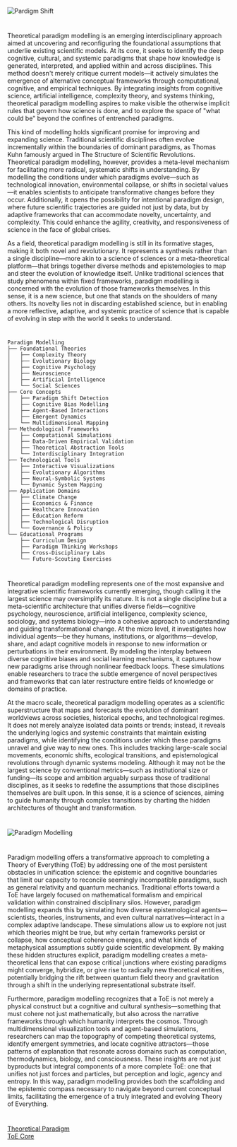 ![Pardigm Shift](https://github.com/user-attachments/assets/a7ecf324-22b1-4b2e-b016-12fbc1cd0835)

#

Theoretical paradigm modelling is an emerging interdisciplinary approach aimed at uncovering and reconfiguring the foundational assumptions that underlie existing scientific models. At its core, it seeks to identify the deep cognitive, cultural, and systemic paradigms that shape how knowledge is generated, interpreted, and applied within and across disciplines. This method doesn't merely critique current models—it actively simulates the emergence of alternative conceptual frameworks through computational, cognitive, and empirical techniques. By integrating insights from cognitive science, artificial intelligence, complexity theory, and systems thinking, theoretical paradigm modelling aspires to make visible the otherwise implicit rules that govern how science is done, and to explore the space of "what could be" beyond the confines of entrenched paradigms.

This kind of modelling holds significant promise for improving and expanding science. Traditional scientific disciplines often evolve incrementally within the boundaries of dominant paradigms, as Thomas Kuhn famously argued in The Structure of Scientific Revolutions. Theoretical paradigm modelling, however, provides a meta-level mechanism for facilitating more radical, systematic shifts in understanding. By modelling the conditions under which paradigms evolve—such as technological innovation, environmental collapse, or shifts in societal values—it enables scientists to anticipate transformative changes before they occur. Additionally, it opens the possibility for intentional paradigm design, where future scientific trajectories are guided not just by data, but by adaptive frameworks that can accommodate novelty, uncertainty, and complexity. This could enhance the agility, creativity, and responsiveness of science in the face of global crises.

As a field, theoretical paradigm modelling is still in its formative stages, making it both novel and revolutionary. It represents a synthesis rather than a single discipline—more akin to a science of sciences or a meta-theoretical platform—that brings together diverse methods and epistemologies to map and steer the evolution of knowledge itself. Unlike traditional sciences that study phenomena within fixed frameworks, paradigm modelling is concerned with the evolution of those frameworks themselves. In this sense, it is a new science, but one that stands on the shoulders of many others. Its novelty lies not in discarding established science, but in enabling a more reflective, adaptive, and systemic practice of science that is capable of evolving in step with the world it seeks to understand. 

#
```
Paradigm Modelling
├── Foundational Theories
│   ├── Complexity Theory
│   ├── Evolutionary Biology
│   ├── Cognitive Psychology
│   ├── Neuroscience
│   ├── Artificial Intelligence
│   └── Social Sciences
├── Core Concepts
│   ├── Paradigm Shift Detection
│   ├── Cognitive Bias Modelling
│   ├── Agent-Based Interactions
│   ├── Emergent Dynamics
│   └── Multidimensional Mapping
├── Methodological Frameworks
│   ├── Computational Simulations
│   ├── Data-Driven Empirical Validation
│   ├── Theoretical Abstraction Tools
│   └── Interdisciplinary Integration
├── Technological Tools
│   ├── Interactive Visualizations
│   ├── Evolutionary Algorithms
│   ├── Neural-Symbolic Systems
│   └── Dynamic System Mapping
├── Application Domains
│   ├── Climate Change
│   ├── Economics & Finance
│   ├── Healthcare Innovation
│   ├── Education Reform
│   ├── Technological Disruption
│   └── Governance & Policy
└── Educational Programs
    ├── Curriculum Design
    ├── Paradigm Thinking Workshops
    ├── Cross-Disciplinary Labs
    └── Future-Scouting Exercises
```
#

Theoretical paradigm modelling represents one of the most expansive and integrative scientific frameworks currently emerging, though calling it the largest science may oversimplify its nature. It is not a single discipline but a meta-scientific architecture that unifies diverse fields—cognitive psychology, neuroscience, artificial intelligence, complexity science, sociology, and systems biology—into a cohesive approach to understanding and guiding transformational change. At the micro level, it investigates how individual agents—be they humans, institutions, or algorithms—develop, share, and adapt cognitive models in response to new information or perturbations in their environment. By modeling the interplay between diverse cognitive biases and social learning mechanisms, it captures how new paradigms arise through nonlinear feedback loops. These simulations enable researchers to trace the subtle emergence of novel perspectives and frameworks that can later restructure entire fields of knowledge or domains of practice.

At the macro scale, theoretical paradigm modelling operates as a scientific superstructure that maps and forecasts the evolution of dominant worldviews across societies, historical epochs, and technological regimes. It does not merely analyze isolated data points or trends; instead, it reveals the underlying logics and systemic constraints that maintain existing paradigms, while identifying the conditions under which these paradigms unravel and give way to new ones. This includes tracking large-scale social movements, economic shifts, ecological transitions, and epistemological revolutions through dynamic systems modeling. Although it may not be the largest science by conventional metrics—such as institutional size or funding—its scope and ambition arguably surpass those of traditional disciplines, as it seeks to redefine the assumptions that those disciplines themselves are built upon. In this sense, it is a science of sciences, aiming to guide humanity through complex transitions by charting the hidden architectures of thought and transformation.

#
![Paradigm Modelling](https://github.com/user-attachments/assets/e8581276-6c65-4f08-af27-fb04cb2bdf8d)
#

Paradigm modelling offers a transformative approach to completing a Theory of Everything (ToE) by addressing one of the most persistent obstacles in unification science: the epistemic and cognitive boundaries that limit our capacity to reconcile seemingly incompatible paradigms, such as general relativity and quantum mechanics. Traditional efforts toward a ToE have largely focused on mathematical formalism and empirical validation within constrained disciplinary silos. However, paradigm modelling expands this by simulating how diverse epistemological agents—scientists, theories, instruments, and even cultural narratives—interact in a complex adaptive landscape. These simulations allow us to explore not just which theories might be true, but why certain frameworks persist or collapse, how conceptual coherence emerges, and what kinds of metaphysical assumptions subtly guide scientific development. By making these hidden structures explicit, paradigm modelling creates a meta-theoretical lens that can expose critical junctions where existing paradigms might converge, hybridize, or give rise to radically new theoretical entities, potentially bridging the rift between quantum field theory and gravitation through a shift in the underlying representational substrate itself.

Furthermore, paradigm modelling recognizes that a ToE is not merely a physical construct but a cognitive and cultural synthesis—something that must cohere not just mathematically, but also across the narrative frameworks through which humanity interprets the cosmos. Through multidimensional visualization tools and agent-based simulations, researchers can map the topography of competing theoretical systems, identify emergent symmetries, and locate cognitive attractors—those patterns of explanation that resonate across domains such as computation, thermodynamics, biology, and consciousness. These insights are not just byproducts but integral components of a more complete ToE: one that unifies not just forces and particles, but perception and logic, agency and entropy. In this way, paradigm modelling provides both the scaffolding and the epistemic compass necessary to navigate beyond current conceptual limits, facilitating the emergence of a truly integrated and evolving Theory of Everything.

#

[Theoretical Paradigm](https://chatgpt.com/g/g-681e71dfcc708191a45fb5beb2c0bba7-theoretical-paradigm)
<br>
[ToE Core](https://chatgpt.com/g/g-67ba34331820819194386867067c2dd3-toe-core)
